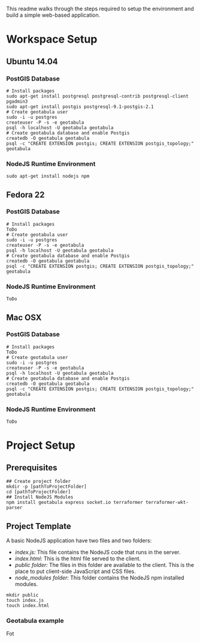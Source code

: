 This readme walks through the steps required to setup the environment and build a simple web-based application.
# Workspace Setup
## Ubuntu 14.04
### PostGIS Database
```
# Install packages
sudo apt-get install postgresql postgresql-contrib postgresql-client pgadmin3
sudo apt-get install postgis postgresql-9.1-postgis-2.1
# Create geotabula user
sudo -i -u postgres
createuser -P -s -e geotabula
psql -h localhost -U geotabula geotabula
# Create geotabula database and enable Postgis
createdb -O geotabula geotabula
psql -c "CREATE EXTENSION postgis; CREATE EXTENSION postgis_topology;" geotabula
```
### NodeJS Runtime Environment
```
sudo apt-get install nodejs npm
```
## Fedora 22
### PostGIS Database
```
# Install packages
ToDo
# Create geotabula user
sudo -i -u postgres
createuser -P -s -e geotabula
psql -h localhost -U geotabula geotabula
# Create geotabula database and enable Postgis
createdb -O geotabula geotabula
psql -c "CREATE EXTENSION postgis; CREATE EXTENSION postgis_topology;" geotabula
```
### NodeJS Runtime Environment
```
ToDo
```
## Mac OSX
### PostGIS Database
```
# Install packages
ToDo
# Create geotabula user
sudo -i -u postgres
createuser -P -s -e geotabula
psql -h localhost -U geotabula geotabula
# Create geotabula database and enable Postgis
createdb -O geotabula geotabula
psql -c "CREATE EXTENSION postgis; CREATE EXTENSION postgis_topology;" geotabula
```
### NodeJS Runtime Environment
```
ToDo
```
# Project Setup
## Prerequisites
```
## Create project folder
mkdir -p [pathToProjectFolder]
cd [pathToProjectFolder]
## Install NodeJS Modules
npm install geotabula express socket.io terraformer terraformer-wkt-parser
```
## Project Template
A basic NodeJS application have two files and two folders:
- *index.js:* This file contains the NodeJS code that runs in the server.
- *index.html:* This is the html file served to the client.
- *public folder:* The files in this folder are available to the client. This is the place to put client-side JavaScript and CSS files.
- *node_modules folder:* This folder contains the NodeJS npm installed modules.
```
mkdir public
touch index.js
touch index.html
```
### Geotabula example
Fot
